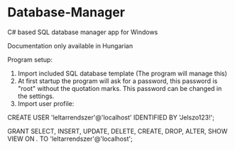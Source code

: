 # Database-Manager
C# based SQL database manager app for Windows

Documentation only available in Hungarian


Program setup:
1. Import included SQL database template (The program will manage this)
2. At first startup the program will ask for a password, this password is "root" without the quotation marks. This password can be changed in the settings.
3. Import user profile: 

CREATE USER 'leltarrendszer'@'localhost' IDENTIFIED BY 'Jelszo123!';

GRANT SELECT, INSERT, UPDATE, DELETE, CREATE, DROP, ALTER, SHOW VIEW ON *.* TO 'leltarrendszer'@'localhost';

